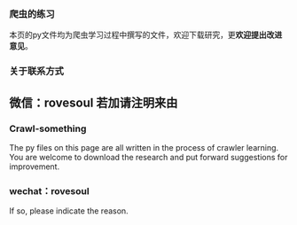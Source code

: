 ### 爬虫的练习


本页的py文件均为爬虫学习过程中撰写的文件，欢迎下载研究，更**欢迎提出改进意见**。

### 关于联系方式
微信：rovesoul
若加请注明来由
---
### Crawl-something
The py files on this page are all written in the process of crawler learning. You are welcome to download the research and put forward suggestions for improvement.
### wechat：rovesoul
If so, please indicate the reason.
